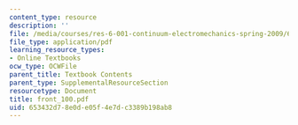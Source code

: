 ```yaml
---
content_type: resource
description: ''
file: /media/courses/res-6-001-continuum-electromechanics-spring-2009/653432d78e0de05f4e7dc3389b198ab8_front_100.pdf
file_type: application/pdf
learning_resource_types:
- Online Textbooks
ocw_type: OCWFile
parent_title: Textbook Contents
parent_type: SupplementalResourceSection
resourcetype: Document
title: front_100.pdf
uid: 653432d7-8e0d-e05f-4e7d-c3389b198ab8
---
```

